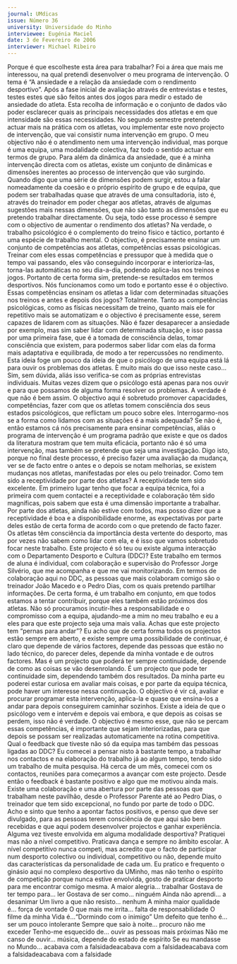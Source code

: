 ```yaml
---
journal: UMdicas
issue: Número 36
university: Universidade do Minho
interviewee: Eugénia Maciel
date: 3 de Fevereiro de 2006
interviewer: Michael Ribeiro
---
```

Porque é que escolheste esta área para
trabalhar?
Foi a área que mais me interessou, na qual pretendi
desenvolver o meu programa de intervenção. O
tema é “A ansiedade e a relação da ansiedade com o
rendimento desportivo”. Após a fase inicial de
avaliação através de entrevistas e testes, testes
estes que são feitos antes dos jogos para medir o
estado de ansiedade do atleta. Esta recolha de
informação e o conjunto de dados vão poder
esclarecer quais as principais necessidades dos
atletas e em que intensidade são essas
necessidades. No segundo semestre pretendo
actuar mais na prática com os atletas, vou
implementar este novo projecto de intervenção, que
vai consistir numa intervenção em grupo.
O meu objectivo não é o atendimento nem uma
intervenção individual, mas porque é uma equipa,
uma modalidade colectiva, faz todo o sentido actuar
em termos de grupo. Para além da dinâmica da
ansiedade, que é a minha intervenção directa com
os atletas, existe um conjunto de dinâmicas e
dimensões inerentes ao processo de intervenção
que vão surgindo. Quando digo que uma série de
dimensões podem surgir, estou a falar
nomeadamente da coesão e o próprio espírito de
grupo e de equipa, que podem ser trabalhadas
quase que através de uma consultadoria, isto é,
através do treinador em poder chegar aos atletas,
através de algumas sugestões mais nessas
dimensões, que não são tanto as dimensões que eu
pretendo trabalhar directamente.
Ou seja, todo esse processo é sempre com o
objectivo de aumentar o rendimento dos atletas?
Na verdade, o trabalho psicológico é o complemento
do treino físico e táctico, portanto é uma espécie de
trabalho mental. O objectivo, é precisamente ensinar
um conjunto de competências aos atletas,
competências essas psicológicas. Treinar com eles
essas competências e pressupor que à medida que
o tempo vai passando, eles vão conseguindo
incorporar e interioriza-las, torna-las automáticas no
seu dia-a-dia, podendo aplica-las nos treinos e
jogos. Portanto de certa forma sim, pretende-se
resultados em termos desportivos. Nós funcionamos
como um todo e portanto esse é o objectivo.
Essas competências ensinam os atletas a lidar
com determinadas situações nos treinos e antes
e depois dos jogos?
Totalmente. Tanto as competências psicológicas,
como as físicas necessitam de treino, quanto mais
ele for repetitivo mais se automatizam e o objectivo é
precisamente esse, serem capazes de lidarem com
as situações. Não é fazer desaparecer a ansiedade
por exemplo, mas sim saber lidar com determinada
situação, e isso passa por uma primeira fase, que é a
tomada de consciência delas, tomar consciência
que existem, para podermos saber lidar com elas da
forma mais adaptativa e equilibrada, de modo a ter
repercussões no rendimento.
Esta ideia foge um pouco da ideia de que o
psicólogo de uma equipa está lá para ouvir os
problemas dos atletas. È muito mais do que isso
neste caso…
Sim, sem dúvida, aliás isso verifica-se com as
próprias entrevistas individuais. Muitas vezes dizem
que o psicólogo está apenas para nos ouvir e para
que possamos de alguma forma resolver os
problemas. A verdade é que não é bem assim. O
objectivo aqui é sobretudo promover capacidades,
competências, fazer com que os atletas tomem
consciência dos seus estados psicológicos, que
reflictam um pouco sobre eles. Interrogarmo-nos se
a forma como lidamos com as situações é a mais
adequada? Se não é, então estamos cá nós
precisamente para ensinar competências, aliás o
programa de intervenção é um programa padrão que
existe e que os dados da literatura mostram que tem
muita eficácia, portanto não é só uma intervenção,
mas também se pretende que seja uma
investigação. Digo isto, porque no final deste
processo, é preciso fazer uma avaliação da
mudança, ver se de facto entre o antes e o depois se
notam melhorias, se existem mudanças nos atletas,
manifestadas por eles ou pelo treinador.
Como tem sido a receptividade por parte dos
atletas?
A receptividade tem sido excelente. Em primeiro
lugar tenho que focar a equipa técnica, foi a primeira
com quem contactei e a receptividade e colaboração
têm sido magníficas, pois sabem que esta é uma
dimensão importante a trabalhar. Por parte dos
atletas, ainda não estive com todos, mas posso dizer
que a receptividade é boa e a disponibilidade
enorme, as expectativas por parte deles estão de
certa forma de acordo com o que pretendo
de facto fazer. Os atletas têm consciência da
importância desta vertente do desporto,
mas por vezes não sabem como lidar com
ela, e é isso que vamos sobretudo focar
neste trabalho.
Este projecto é só teu ou existe alguma
interacção com o Departamento
Desporto e Cultura (DDC)?
Este trabalho em termos de aluna é
individual, com colaboração e supervisão do
Professor Jorge Silvério, que me acompanha e que
me vai monitorizando. Em termos de colaboração
aqui no DDC, as pessoas que mais colaboram
comigo são o treinador João Macedo e o Pedro Dias,
com os quais pretendo partilhar informações. De
certa forma, é um trabalho em conjunto, em que
todos estamos a tentar contribuir, porque eles
também estão próximos dos atletas. Não só
procuramos incutir-lhes a responsabilidade e o
compromisso com a equipa, ajudando-me a mim no
meu trabalho e eu a eles para que este projecto seja
uma mais valia.
Achas que este projecto tem “pernas para
andar”?
Eu acho que de certa forma todos os projectos estão
sempre em aberto, e existe sempre uma
possibilidade de continuar, é claro que depende de
vários factores, depende das pessoas que estão no
lado técnico, do parecer deles, depende da minha
vontade e de outros factores. Mas é um projecto que
poderá ter sempre continuidade, depende de como
as coisas se vão desenrolando. É um projecto que
pode ter continuidade sim, dependendo também dos
resultados. Da minha parte eu poderei estar curiosa
em avaliar mais coisas, e por parte da equipa
técnica, pode haver um interesse nessa
continuação. O objectivo é vir cá, avaliar e procurar
programar esta intervenção, aplica-la e quase que
ensina-los a andar para depois conseguirem
caminhar sozinhos. Existe a ideia de que o psicólogo
vem e intervém e depois vai embora, e que depois as
coisas se perdem, isso não é verdade. O objectivo é
mesmo esse, que não se percam essas
competências, é importante que sejam
interiorizadas, para que depois se possam ser
realizadas automaticamente na rotina competitiva.
Qual o feedback que tiveste não só da equipa
mas também das pessoas ligadas ao DDC?
Eu comecei a pensar nisto à bastante tempo, a
trabalhar nos contactos e na elaboração do trabalho
já ao algum tempo, tendo sido um trabalho de muita
pesquisa. Há cerca de um mês, comecei com os
contactos, reuniões para começarmos a avançar
com este projecto. Desde então o feedback é
bastante positivo e algo que me motivou ainda mais.
Existe uma colaboração e uma abertura por parte
das pessoas que trabalham neste pavilhão, desde o
Professor Parente até ao Pedro Dias, o treinador que
tem sido excepcional, no fundo por parte de todo o
DDC. Acho e sinto que tenho a apontar factos
positivos, e penso que deve ser divulgado, para as
pessoas terem consciência de que aqui são bem
recebidas e que aqui podem desenvolver projectos e
ganhar experiência.
Alguma vez tiveste envolvida em alguma
modalidade desportiva?
Pratiquei mas não a nível competitivo. Praticava
dança e sempre no âmbito escolar. A nível
competitivo nunca competi, mas acredito que o facto
de participar num desporto colectivo ou individual,
competitivo ou não, depende muito das
características da personalidade de cada um. Eu
pratico e frequento o ginásio aqui no complexo
desportivo da UMinho, mas não tenho o espírito de
competição porque nunca estive envolvida, gosto de
praticar desporto para me encontrar comigo mesma.
A maior alegria… trabalhar
Gostava de ter tempo para… ler
Gostava de ser como… ninguém
Ainda não aprendi… a desanimar
Um livro a que não resisto… nenhum
A minha maior qualidade é… força de vontade
O que mais me irrita… falta de responsabilidade
O filme da minha Vida é…“Dormindo com o inimigo”
Um defeito que tenho é… ser um pouco intolerante
Sempre que saio à noite… procuro não me exceder
Tenho-me esquecido de… ouvir as pessoas mais
próximas
Não me canso de ouvir… música, depende do estado
de espírito
Se eu mandasse no Mundo…
acabava com a falsidadeacabava com a falsidadeacabava com a falsidadeacabava com a falsidade